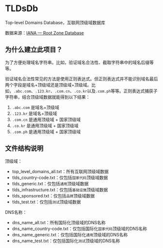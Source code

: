 # TLDsDb
Top-level Domains Database，互联网顶级域数据库

数据来源：[IANA — Root Zone Database](http://www.iana.org/domains/root/db)

## 为什么建立此项目？

为了方便处理域名字符串。比如，验证域名合法性、截取字符串中的域名后缀等等。

验证域名合法性常见的方法是使用正则表达式。但正则表达式并不能识别域名最后两个字段是域名+顶级域还是顶级域+顶级域。比如，`.abc.com`、`.123.kr`、`.com.cn`、`.co.kr`以及`.com.ph`等等。正则表达式捕获子字符串，结合顶级域数据就能得到以下结果：

1. `.abc.com` 是域名+顶级域
2. `.123.kr` 是域名+顶级域
3. `.com.cn` 是通用顶级域 + 国家顶级域
4. `.co.kr` 是通用顶级域 + 国家顶级域
5. `.com.ph` 是通用顶级域 + 国家顶级域


## 文件结构说明

顶级域：
* top_level_domains_all.txt：所有互联网顶级域数据
* tlds_country-code.txt：仅包括`国家代码`顶级域数据
* tlds_generic.txt：仅包括`通用`顶级域数据
* tlds_infrastructure.txt：仅包括`基础设施`顶级域数据
* tlds_sponsored.txt：仅包括`品牌`顶级域数据
* tlds_test.txt：仅包括`测试`顶级域数据

DNS名称：
* dns_name_all.txt：所有国际化顶级域的DNS名称
* dns_name_country-code.txt：仅包括国际化`国家代码`顶级域的DNS名称
* dns_name_generic.txt：仅包括国际化`通用`顶级域的DNS名称
* dns_name_test.txt：仅包括国际化`测试`顶级域的DNS名称
